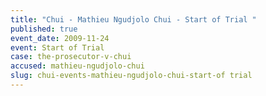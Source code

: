 ```yaml
---
title: "Chui - Mathieu Ngudjolo Chui - Start of Trial "
published: true
event_date: 2009-11-24
event: Start of Trial
case: the-prosecutor-v-chui
accused: mathieu-ngudjolo-chui
slug: chui-events-mathieu-ngudjolo-chui-start-of trial
---
```

